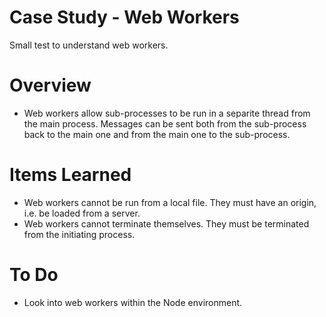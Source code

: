 # Case Study - Web Workers
Small test to understand web workers.

# Overview
- Web workers allow sub-processes to be run in a separite thread from the main process. Messages can be sent both from the sub-process back to the main one and from the main one to the sub-process.

# Items Learned
- Web workers cannot be run from a local file. They must have an origin, i.e. be loaded from a server.
- Web workers cannot terminate themselves. They must be terminated from the initiating process.

# To Do
- Look into web workers within the Node environment.